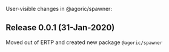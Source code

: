 User-visible changes in @agoric/spawner:

## Release 0.0.1 (31-Jan-2020)

Moved out of ERTP and created new package `@agoric/spawner`
